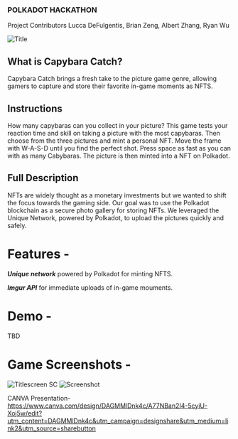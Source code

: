### POLKADOT HACKATHON

Project Contributors
Lucca DeFulgentis, Brian Zeng, Albert Zhang, Ryan Wu

![Title](https://github.com/user-attachments/assets/f4158835-d116-493b-b073-8ca587740ea1)

## What is Capybara Catch?

Capybara Catch brings a fresh take to the picture game genre, allowing gamers to capture and store their favorite in-game moments as NFTS.


## Instructions 
How many capybaras can you collect in your picture? This game tests your reaction time and skill on taking a picture with the most capybaras. Then choose from the three pictures and mint a personal NFT.
Move the frame with W-A-S-D until you find the perfect shot. Press space as fast as you can with as many Cabybaras. The picture is then minted into a NFT on Polkadot.

## Full Description

NFTs are widely thought as a monetary investments but we wanted to shift the focus towards the gaming side. Our goal was to use the Polkadot blockchain as a secure photo gallery for storing NFTs. We leveraged the Unique Network, powered by Polkadot, to upload the pictures quickly and safely. 

# Features - 
***Unique network*** powered by Polkadot for minting NFTS.

***Imgur API*** for immediate uploads of in-game mouments.

# Demo -
TBD


# Game Screenshots -

![Titlescreen SC](https://github.com/user-attachments/assets/d72ebf0b-2d03-444b-aa89-e7105012eff5)
![Screenshot](https://github.com/user-attachments/assets/fa082086-972d-4b1c-8191-c0970c3ca59f)



CANVA Presentation-
https://www.canva.com/design/DAGMMlDnk4c/A77NBan2I4-5cyiU-Xoj5w/edit?utm_content=DAGMMlDnk4c&utm_campaign=designshare&utm_medium=link2&utm_source=sharebutton
